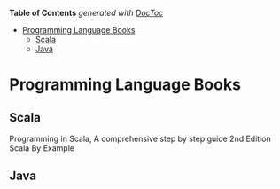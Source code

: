 **Table of Contents**  *generated with [DocToc](http://doctoc.herokuapp.com/)*

- [Programming Language Books](#programming-language-books)
	- [Scala](#scala)
	- [Java](#java)

Programming Language Books
==========================

Scala
-----
Programming in Scala, A comprehensive step by step guide 2nd Edition  
Scala By Example  

Java
----

